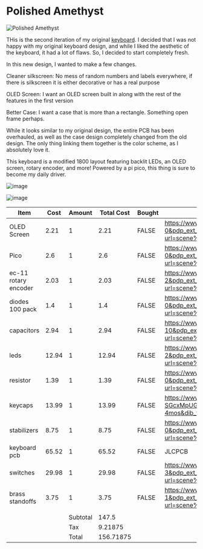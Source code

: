 # Polished Amethyst

![Polished Amethyst](https://github.com/user-attachments/assets/deb6a2ea-8ffb-4e74-984f-cc0b890595dd)

THis is the second iteration of my original [keyboard](https://github.com/AGB556/Amethyst). I decided that I was not happy with my original keyboard design, and while I liked the aesthetic of the keyboard, it had a lot of flaws. So, I decided to start completely fresh. 

In this new design, I wanted to make a few changes.

Cleaner silkscreen: No mess of random numbers and labels everywhere, if there is silkscreen it is either decorative or has a real purpose

OLED Screen: I want an OLED screen built in along with the rest of the features in the first version

Better Case: I want a case that is more than a rectangle. Something open frame perhaps.

While it looks similar to my original design, the entire PCB has been overhauled, as well as the case design completely changed from the old design. The only thing linking them together is the color scheme, as I absolutely love it. 

This keyboard is a modified 1800 layout featuring backlit LEDs, an OLED screen, rotary encoder, and more! Powered by a pi pico, this thing is sure to become my daily driver. 

![image](https://github.com/user-attachments/assets/7162efe2-03b2-4ccc-b12f-f5dc2ddf09a4)

![image](https://github.com/user-attachments/assets/35ea0c7b-4b2f-4d13-9d52-12d1069ad139)


| Item                 | Cost  | Amount   | Total Cost | Bought | Link                                                                                                                                                                                                                                                                                                                                                                                                                                                                                                                                                                                                      |
|----------------------|-------|----------|------------|--------|-----------------------------------------------------------------------------------------------------------------------------------------------------------------------------------------------------------------------------------------------------------------------------------------------------------------------------------------------------------------------------------------------------------------------------------------------------------------------------------------------------------------------------------------------------------------------------------------------------------|
| OLED Screen          |  2.21 |        1 |       2.21 |  FALSE | https://www.aliexpress.us/item/3256805954920554.html?spm=a2g0o.productlist.main.1.1c2cewsFewsFfu&algo_pvid=7c719304-8ee7-4bf4-895f-a68e0ca6a204&algo_exp_id=7c719304-8ee7-4bf4-895f-a68e0ca6a204-0&pdp_ext_f=%7B%22order%22%3A%224149%22%2C%22eval%22%3A%221%22%7D&pdp_npi=4%40dis%21USD%212.23%212.16%21%21%2115.90%2115.37%21%402101ef7017517281089278525ebd02%2112000035944225408%21sea%21US%216369526691%21X&curPageLogUid=sBWx7qQnBQ3O&utparam-url=scene%3Asearch%7Cquery_from%3A                                                                                                                    |
| Pico                 |   2.6 |        1 |        2.6 |  FALSE | https://www.aliexpress.us/item/3256803753559950.html?spm=a2g0o.productlist.main.1.5c5321dfQ26L5V&algo_pvid=aebf89a7-abf0-4426-86ad-b786686c7a3b&algo_exp_id=aebf89a7-abf0-4426-86ad-b786686c7a3b-0&pdp_ext_f=%7B%22order%22%3A%221958%22%2C%22eval%22%3A%221%22%7D&pdp_npi=4%40dis%21USD%212.60%212.60%21%21%212.60%212.60%21%402101e9ec17517669380971099ec29f%2112000034722537629%21sea%21US%216369526691%21X&curPageLogUid=fxvsmoTVWmSj&utparam-url=scene%3Asearch%7Cquery_from%3A                                                                                                                      |
| ec-11 rotary encoder |  2.03 |        1 |       2.03 |  FALSE | https://www.aliexpress.us/item/3256807457768762.html?spm=a2g0o.productlist.main.3.14a07f69EfW60l&algo_pvid=fcfa56c5-d078-4be4-8f72-d9a5c238c97e&algo_exp_id=fcfa56c5-d078-4be4-8f72-d9a5c238c97e-2&pdp_ext_f=%7B%22order%22%3A%22534%22%2C%22eval%22%3A%221%22%7D&pdp_npi=4%40dis%21USD%212.15%212.06%21%21%212.15%212.06%21%402101c67a17517822441304193e3fcc%2112000041630839416%21sea%21US%216369526691%21X&curPageLogUid=W3PK3VvYEEv9&utparam-url=scene%3Asearch%7Cquery_from%3A                                                                                                                       |
| diodes 100 pack      |   1.4 |        1 |        1.4 |  FALSE | https://www.aliexpress.us/item/2255799955957794.html?spm=a2g0o.productlist.main.1.35087fe1Rb1MPG&algo_pvid=dfe67eb1-2d73-40dc-965d-19315325fb11&algo_exp_id=dfe67eb1-2d73-40dc-965d-19315325fb11-0&pdp_ext_f=%7B%22order%22%3A%221648%22%2C%22eval%22%3A%221%22%7D&pdp_npi=4%40dis%21USD%211.46%211.40%21%21%2110.44%2110.01%21%402103245417517787510558527e2caf%2110000000428321629%21sea%21US%216369526691%21X&curPageLogUid=Mp5R37lUdYVP&utparam-url=scene%3Asearch%7Cquery_from%3A                                                                                                                    |
| capacitors           |  2.94 |        1 |       2.94 |  FALSE | https://www.aliexpress.us/item/2255800855879549.html?spm=a2g0o.productlist.main.11.72dc60aacaMkAC&algo_pvid=290b5c18-400e-4267-9f25-9ad3393b396d&algo_exp_id=290b5c18-400e-4267-9f25-9ad3393b396d-10&pdp_ext_f=%7B%22order%22%3A%22284%22%2C%22eval%22%3A%221%22%7D&pdp_npi=4%40dis%21USD%211.86%211.80%21%21%211.86%211.80%21%402101c59117517793552291444e75b3%2110000013714606713%21sea%21US%216369526691%21X&curPageLogUid=bGIYn3WU8BeB&utparam-url=scene%3Asearch%7Cquery_from%3A                                                                                                                     |
| leds                 | 12.94 |        1 |      12.94 |  FALSE | https://www.aliexpress.us/item/3256803920004750.html?spm=a2g0o.productlist.main.3.277042aesSi0oV&algo_pvid=c2c3a33d-bf03-4e9e-9dab-8f47eff6a9af&algo_exp_id=c2c3a33d-bf03-4e9e-9dab-8f47eff6a9af-2&pdp_ext_f=%7B%22order%22%3A%2223%22%2C%22eval%22%3A%221%22%7D&pdp_npi=4%40dis%21USD%2113.73%219.75%21%21%2113.73%219.75%21%402101e7f617517807415695692e141e%2112000028053292915%21sea%21US%216369526691%21X&curPageLogUid=TS8OgDRfIQXs&utparam-url=scene%3Asearch%7Cquery_from%3A                                                                                                                      |
| resistor             |  1.39 |        1 |       1.39 |  FALSE | https://www.aliexpress.us/item/2251832129566782.html?spm=a2g0o.productlist.main.1.1c676816MjDZG6&algo_pvid=db231797-1e3e-4f16-92b8-807b045b9f0b&algo_exp_id=db231797-1e3e-4f16-92b8-807b045b9f0b-0&pdp_ext_f=%7B%22order%22%3A%22383%22%2C%22eval%22%3A%221%22%7D&pdp_npi=4%40dis%21USD%211.44%211.39%21%21%211.44%211.39%21%402101c80017517796292754870e2159%2158247725726%21sea%21US%216369526691%21X&curPageLogUid=juikryxq0Zo8&utparam-url=scene%3Asearch%7Cquery_from%3A                                                                                                                             |
| keycaps              | 13.99 |        1 |      13.99 |  FALSE | https://www.amazon.com/Womier-Doubleshot-Universal-Compatiability-Switches/dp/B0DD4WVCSY?dib=eyJ2IjoiMSJ9.OLygBPLss-hmk7qxNDc34TjGPkX_Bg94Z50-SGcxMpUGFXRzXg4Aca0yNAQJ0cO47atpF8in5yIqW6eE9EluivySCiYlHodLD4HwTCv33C01co0NvJUqrcZAcDcIhZ59CCNxMaiGBhlIRQyUGLfY8cuQqd_yfPPf7XHcPxmTpfYSIMqVIWpGB_IbmJP5mu38CfdeuWLOBPjCuApEmNpnmQq_bCGxVc8ysfzYxM8O_mM.rqaP_c6ssHgE33NJeN82jGS5E5JkvkuPUhI0m2-4mos&dib_tag=se&keywords=cherry%2Bmx%2Bbacklit%2Bkeycaps&qid=1741147235&sr=8-5&th=1                                                                                                                          |
| stabilizers          |  8.75 |        1 |       8.75 |  FALSE | https://www.aliexpress.us/item/3256806342416791.html?spm=a2g0o.productlist.main.1.11153c4abauLnv&algo_pvid=d79467bc-9301-454a-9dad-ddb740f047c3&algo_exp_id=d79467bc-9301-454a-9dad-ddb740f047c3-0&pdp_ext_f=%7B%22order%22%3A%22915%22%2C%22eval%22%3A%221%22%7D&pdp_npi=4%40dis%21USD%217.67%217.28%21%21%217.67%217.28%21%402103205117517809893228302e28c6%2112000037543723482%21sea%21US%216369526691%21X&curPageLogUid=iMhrkCTGgrxy&utparam-url=scene%3Asearch%7Cquery_from%3A                                                                                                                       |
| keyboard pcb         | 65.52 |        1 |      65.52 |  FALSE | JLCPCB                                                                                                                                                                                                                                                                                                                                                                                                                                                                                                                                                                                                    |
| switches             | 29.98 |        1 |      29.98 |  FALSE | https://www.aliexpress.us/item/3256806239135691.html?spm=a2g0o.productlist.main.4.191561bbmWM4mk&aem_p4p_detail=202507052256545025105737628700004702149&algo_pvid=ab6fce81-bc39-472b-93d3-4872ee9a51db&algo_exp_id=ab6fce81-bc39-472b-93d3-4872ee9a51db-3&pdp_ext_f=%7B%22order%22%3A%221953%22%2C%22eval%22%3A%221%22%7D&pdp_npi=4%40dis%21USD%2127.78%2126.36%21%21%21198.03%21187.89%21%402101c80017517814144336155e216b%2112000037120671473%21sea%21US%216369526691%21X&curPageLogUid=EMxBQNIhbVVZ&utparam-url=scene%3Asearch%7Cquery_from%3A&search_p4p_id=202507052256545025105737628700004702149_2 |
| brass standoffs      |  3.75 |        1 |       3.75 |  FALSE | https://www.aliexpress.us/item/3256808099562622.html?spm=a2g0o.productlist.main.2.4ddanYWunYWuxE&algo_pvid=70b3dce7-a5a5-4fa6-89d2-0da3f8124d98&aem_p4p_detail=2025070613430215815672691099440005289802&algo_exp_id=70b3dce7-a5a5-4fa6-89d2-0da3f8124d98-1&pdp_ext_f=%7B%22order%22%3A%22452%22%2C%22eval%22%3A%221%22%7D&pdp_npi=4%40dis%21USD%212.57%212.57%21%21%2118.33%2118.33%21%402101c5ac17518345826643505e3b2b%2112000044480123385%21sea%21US%216369526691%21X&curPageLogUid=6QA1bNAjtiTG&utparam-url=scene%3Asearch%7Cquery_from%3A&search_p4p_id=2025070613430215815672691099440005289802_1    |
|                      |       |          |            |        |                                                                                                                                                                                                                                                                                                                                                                                                                                                                                                                                                                                                           |
|                      |       | Subtotal |      147.5 |        |                                                                                                                                                                                                                                                                                                                                                                                                                                                                                                                                                                                                           |
|                      |       | Tax      |    9.21875 |        |                                                                                                                                                                                                                                                                                                                                                                                                                                                                                                                                                                                                           |
|                      |       | Total    |  156.71875 |        |                                                                                                                                                                                                                                                                                                                                                                                                                                                                                                                                                                                                           |
